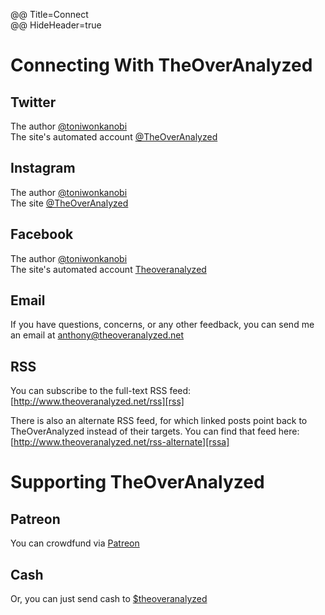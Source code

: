 @@ Title=Connect  
@@ HideHeader=true   

<h1>Connecting With TheOverAnalyzed</h1>
  
## Twitter

The author [@toniwonkanobi][twitter]  
The site's automated account [@TheOverAnalyzed][twitter 2]

## Instagram

The author [@toniwonkanobi][instagram]  
The site [@TheOverAnalyzed][instagram 2]

## Facebook

The author [@toniwonkanobi](www.facebook.com/toniwonkanobi)  
The site's automated account [Theoveranalyzed][fb]

## Email

If you have questions, concerns, or any other feedback, you can send me an email at [anthony@theoveranalyzed.net][mail]
  
## RSS

You can subscribe to the full-text RSS feed: [http://www.theoveranalyzed.net/rss][rss]

There is also an alternate RSS feed, for which linked posts point back to TheOverAnalyzed instead of their targets. You can find that feed here: [http://www.theoveranalyzed.net/rss-alternate][rssa]

# Supporting TheOverAnalyzed

## Patreon

You can crowdfund via [Patreon][patreon]

## Cash

Or, you can just send cash to [$theoveranalyzed][cash]

[cash]: https://cash.me/$theoveranalyzed
[fb]: http://www.facebook.com/theoveranalyzed
[instagram]: http://instagram.com/toniwonkanobi/
[instagram 2]: http://instagram.com/theoveranalyzed/
[mail]: mailto:anthony@theoveranalyzed.net
[patreon]: https://www.patreon.com/toniwonkanobi
[rss]: @@SiteRoot@@/rss
[rssa]: @@SiteRoot@@/rss-alternate
[twitter]: http://www.twitter.com/toniwonkanobi
[twitter 2]: http://www.twitter.com/theoveranalyzed